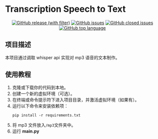 # Transcription Speech to Text

<div align="center">
    <a href="https://github.com/cannot-hero/transcription_speech_to_text/releases" target="_blank">
        <img alt="GitHub release (with filter)"
             src="https://img.shields.io/github/v/release/cannot-hero/transcription_speech_to_text"></a>
    <a href="https://github.com/cannot-hero/transcription_speech_to_text/issues" target="_blank">
        <img alt="GitHub issues" src="https://img.shields.io/github/issues/cannot-hero/transcription_speech_to_text"></a>
    <a href="https://github.com/cannot-hero/transcription_speech_to_text/issues?q=is%3Aissue+is%3Aclosed" target="_blank">
        <img alt="GitHub closed issues" src="https://img.shields.io/github/issues-closed/cannot-hero/transcription_speech_to_text?color=%23A400C8"></a>
    <a href="https://shields.io/" target="_blank">
        <img alt="GitHub top language" src="https://img.shields.io/github/languages/top/cannot-hero/transcription_speech_to_text"></a>
</div>

## 项目描述

本项目通过调取 whisper api 实现对 mp3 语音的文本制作。

## 使用教程

1. 克隆或下载你的代码到本地。
2. 创建一个新的虚拟环境（可选）。
3. 在终端或命令提示符下进入项目目录，并激活虚拟环境（如果有）。
4. 运行以下命令来安装依赖项：
    ```
    pip install -r requirements.txt
    ```
5. 将 mp3 文件放入`/mp3`文件夹中。
6. 运行 **main.py**
